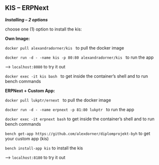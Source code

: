 ## ****KIS – ERPNext****

 **_Installing – 2 options_**

choose one (1) option to install the kis:

**Own Image:**

`docker pull alexandradorner/kis ` to pull the docker image

`docker run -d - -name kis -p 80:80 alexandradorner/kis ` to run the app

--> `localhost:8080` to try it out

`docker exec -it kis bash ` to get inside the container’s shell and to run bench commands

**ERPNext + Custom App:**

`docker pull lukptr/ernext ` to pull the docker image

`docker run -d - -name erpnext -p 81:80 lukptr ` to run the app

`docker exec -it erpnext bash` to get inside the container’s shell and to run bench commands


`bench get-app https://github.com/alexdorner/diplomprojekt-byh` to get your custom app (kis)

`bench install-app kis` to install the kis

--> `localhost:8180` to try it out


